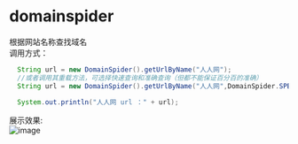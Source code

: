 # domainspider
根据网站名称查找域名<br/>
调用方式：
```java
  String url = new DomainSpider().getUrlByName("人人网");
  //或者调用其重载方法，可选择快速查询和准确查询（但都不能保证百分百的准确）
  String url = new DomainSpider().getUrlByName("人人网",DomainSpider.SPEED_EXACT);
  
  System.out.println("人人网 url ：" + url);
```
展示效果:<br/>
![image](https://github.com/Jhinwins/domainspider/blob/master/imgs/show.PNG)
